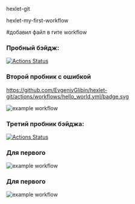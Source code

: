hexlet-git

hexlet-my-first-workflow 

#добавил файл в гите workflow

### Пробный бэйдж:
[![Actions Status](https://github.com/EvgeniyGlibin/hexlet-git/workflows/hello-world_1/badge.svg)](https://github.com/EvgeniyGlibin/hexlet-git/actions)


### Второй пробник с ошибкой
https://github.com/EvgeniyGlibin/hexlet-git/actions/workflows/hello_world.yml/badge.svg

![example workflow](https://github.com/EvgeniyGlibin/hexlet-git/actions/workflows/hello_world.yml/badge.svg)

### Третий пробник бэйджа:
[![Actions Status](https://github.com/EvgeniyGlibin/hexlet-git/workflows/hello-world/badge.svg)](https://github.com/EvgeniyGlibin/hexlet-git/actions)

### Для первого
![example workflow](https://github.com/EvgeniyGlibin/hexlet-git/actions/workflows/hello-world_1/badge.svg)

### Для первого
![example workflow](https://github.com/EvgeniyGlibin/hexlet-git/actions/workflows/test1.yml/badge.svg)